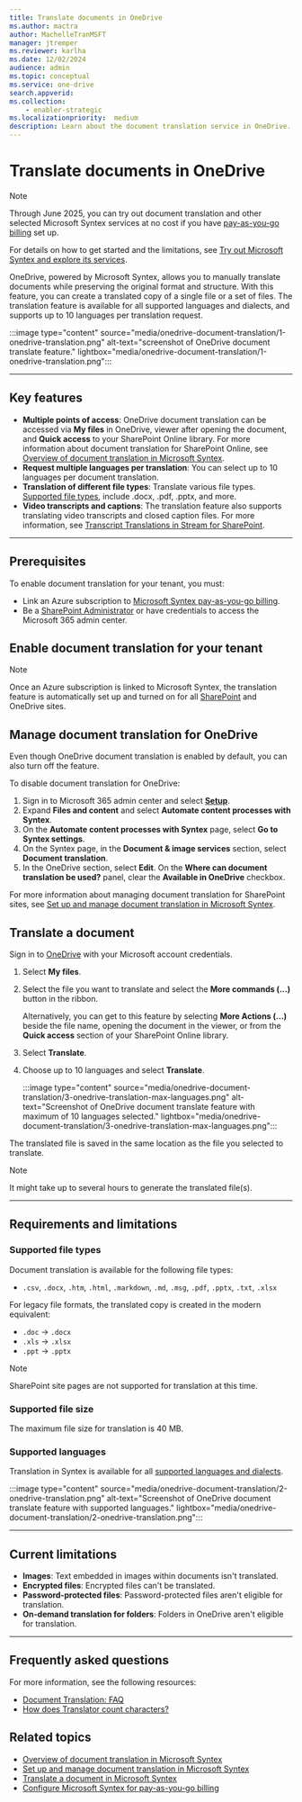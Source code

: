 ```yaml
---
title: Translate documents in OneDrive
ms.author: mactra
author: MachelleTranMSFT
manager: jtremper
ms.reviewer: karlha
ms.date: 12/02/2024
audience: admin
ms.topic: conceptual
ms.service: one-drive
search.appverid: 
ms.collection: 
    - enabler-strategic
ms.localizationpriority:  medium
description: Learn about the document translation service in OneDrive.
---
```


# Translate documents in OneDrive

> [!NOTE]
> Through June 2025, you can try out document translation and other selected Microsoft Syntex services at no cost if you have [pay-as-you-go billing](/microsoft-365/syntex/syntex-azure-billing) set up.
>
> For details on how to get started and the limitations, see [Try out Microsoft Syntex and explore its services](/microsoft-365/syntex/promo-syntex).

OneDrive, powered by Microsoft Syntex, allows you to manually translate documents while preserving the original format and structure. With this feature, you can create a translated copy of a single file or a set of files. The translation feature is available for all supported languages and dialects, and supports up to 10 languages per translation request.

:::image type="content" source="media/onedrive-document-translation/1-onedrive-translation.png" alt-text="screenshot of OneDrive document translate feature." lightbox="media/onedrive-document-translation/1-onedrive-translation.png":::

---

## Key features

- **Multiple points of access**: OneDrive document translation can be accessed via **My files** in OneDrive, viewer after opening the document, and **Quick access** to your SharePoint Online library. For more information about document translation for SharePoint Online, see [Overview of document translation in Microsoft Syntex](/microsoft-365/syntex/translation-overview).
- **Request multiple languages per translation**: You can select up to 10 languages per document translation.
- **Translation of different file types**: Translate various file types. [Supported file types](#supported-file-types), include .docx, .pdf, .pptx, and more.
- **Video transcripts and captions**: The translation feature also supports translating video transcripts and closed caption files. For more information, see [Transcript Translations in Stream for SharePoint](https://support.microsoft.com/office/microsoft-syntex-pay-as-you-go-transcript-translations-in-stream-for-sharepoint-2e34ad1b-e213-47ed-a806-5cc0d88751de).

---

## Prerequisites

To enable document translation for your tenant, you must:

- Link an Azure subscription to [Microsoft Syntex pay-as-you-go billing](/microsoft-365/syntex/syntex-azure-billing#connect-syntex-to-an-azure-subscription-for-billing).
- Be a [SharePoint Administrator](sharepoint-admin-role.md) or have credentials to access the Microsoft 365 admin center.

## Enable document translation for your tenant

> [!NOTE]
> Once an Azure subscription is linked to Microsoft Syntex, the translation feature is automatically set up and turned on for all [SharePoint](/microsoft-365/syntex/translation-setup#set-up-translation) and OneDrive sites.

## Manage document translation for OneDrive

Even though OneDrive document translation is enabled by default, you can also turn off the feature.

To disable document translation for OneDrive:

1. Sign in to Microsoft 365 admin center and select **[Setup](https://go.microsoft.com/fwlink/p/?linkid=2171997)**.
2. Expand **Files and content** and select **Automate content processes with Syntex**.
3. On the **Automate content processes with Syntex** page, select **Go to Syntex settings**.
4. On the Syntex page, in the **Document & image services** section, select **Document translation**.
5. In the OneDrive section, select **Edit**. On the **Where can document translation be used?** panel, clear the **Available in OneDrive** checkbox.

For more information about managing document translation for SharePoint sites, see [Set up and manage document translation in Microsoft Syntex](/microsoft-365/syntex/translation-setup#manage-sites).

## Translate a document

Sign in to [OneDrive](https://go.microsoft.com/fwlink/p/?LinkID=2119709) with your Microsoft account credentials.

1. Select **My files**.

2. Select the file you want to translate and select the **More commands (...)** button in the ribbon.

    Alternatively, you can get to this feature by selecting **More Actions (...)** beside the file name, opening the document in the viewer, or from the **Quick access** section of your SharePoint Online library.

3. Select **Translate**.

4. Choose up to 10 languages and select **Translate**.

    :::image type="content" source="media/onedrive-document-translation/3-onedrive-translation-max-languages.png" alt-text="Screenshot of OneDrive document translate feature with maximum of 10 languages selected." lightbox="media/onedrive-document-translation/3-onedrive-translation-max-languages.png":::

The translated file is saved in the same location as the file you selected to translate.

> [!NOTE]
> It might take up to several hours to generate the translated file(s).

---

## Requirements and limitations

### Supported file types

Document translation is available for the following file types:

- `.csv`, `.docx`, `.htm`, `.html`, `.markdown`, `.md`, `.msg`, `.pdf`, `.pptx`, `.txt`, `.xlsx`

For legacy file formats, the translated copy is created in the modern equivalent:

- `.doc` → `.docx`
- `.xls` → `.xlsx`
- `.ppt` → `.pptx`

> [!NOTE]
> SharePoint site pages are not supported for translation at this time.

### Supported file size

The maximum file size for translation is 40 MB.

### Supported languages

Translation in Syntex is available for all [supported languages and dialects](/azure/ai-services/translator/language-support#translation).

:::image type="content" source="media/onedrive-document-translation/2-onedrive-translation.png" alt-text="Screenshot of OneDrive document translate feature with supported languages." lightbox="media/onedrive-document-translation/2-onedrive-translation.png":::

---

## Current limitations

- **Images**: Text embedded in images within documents isn't translated.
- **Encrypted files**: Encrypted files can't be translated.
- **Password-protected files**: Password-protected files aren't eligible for translation.
- **On-demand translation for folders**: Folders in OneDrive aren't eligible for translation.

---

## Frequently asked questions

For more information, see the following resources:

- [Document Translation: FAQ](/azure/ai-services/translator/document-translation/faq#document-translation-faq)
- [How does Translator count characters?](/azure/ai-services/translator/translator-faq#how-does-translator-count-characters)

## Related topics

- [Overview of document translation in Microsoft Syntex](/microsoft-365/syntex/translation-overview)
- [Set up and manage document translation in Microsoft Syntex](/microsoft-365/syntex/translation-setup)
- [Translate a document in Microsoft Syntex](/microsoft-365/syntex/translation)
- [Configure Microsoft Syntex for pay-as-you-go billing](/microsoft-365/syntex/syntex-azure-billing)
